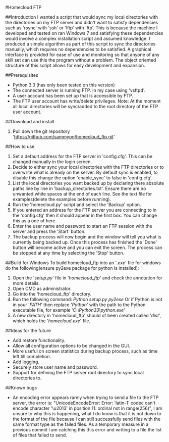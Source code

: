 #Homecloud FTP

##Introduction
I wanted a script that would sync my local directories with the directories on my FTP server
and didn't want to satisfy dependencies such as 'rsync' with 'ssh' or 'lftp' with 'ftp'.
This is because the machine I developed and tested on ran Windows 7 and satisfying these
dependencies would involve a complex installation script and assumed knowledge.
I produced a simple algorithm as part of this script to sync the directories manually, which
requires no dependencies to be satisfied.
A graphical interface is provided for ease of use and monitoring so that anyone of any
skill set can use this the program without a problem.
The object oriented structure of this script allows for easy development and expansion.

##Prerequisites
  - Python 3.3 (has only been tested on this version)
  - The connected server is running FTP. In my case using 'vsftpd'.
  - A user account has been set up that is accessible by FTP.
  - The FTP user account has write/delete privileges.
Note: At the moment all local directories will be sync/added to the root directory of
	  the FTP user account.

##Download and install
  1. Pull down the git repository 'https://github.com/sammypg/homecloud_ftp.git'

##How to use
  1. Set a default address for the FTP server in 'config.cfg'.
     This can be changed manually in the login screen.
  2. Decide to either sync your local directories with the FTP directories
     or to overwrite what is already on the server.
     By default sync is enabled, to disable this change the option 'enable_sync'
     to false in 'config.cfg'.
  3. List the local directories you want backed up by declaring there absolute paths
     line by line in 'backup_directories.txt'.
     Ensure there are no unwanted white spaces at the end of each line.
     See the text file for examples(delete the examples before running).
  4. Run the 'homecloud.py' script and select the 'Backup' option.
  5. If you entered an address for the FTP server you are connecting to in the 'config.cfg'
     then it should appear in the first box.
     You can change this as a one of here.
  6. Enter the user name and password to start an FTP session with the server and press
     the 'Start' button.
  7. The backup process will now begin and the window will tell you what is currently being
     backed up.
     Once this process has finished the 'Done' button will become active and you
     can exit the screen.
     The process can be stopped at any time by selecting the 'Stop' button.

##Build for Windows
To build homecloud_ftp into an '_.exe_' file for windows do the following(ensure py2exe
package for python is installed):
  1. Open the '_setup.py_' file in '_homecloud_ftp_' and check the annotation for more details.
  2. Open CMD as administrator.
  3. Go into the 'homecloud_ftp' directory.
  4. Run the following command:
         _Python setup.py py2exe_
     Or if Python is not in your '_PATH_' then replace '_Python_' with the path to the Python
     executable file, for example '_C:\Python33\python.exe_'
  5. A new directory in 'homecloud_ftp' should of been created called '_dist_', which
     holds the '_homecloud.exe_' file.

##Ideas for the future
  - Add restore functionality.
  - Allow all configuration options to be changed in the GUI.
  - More useful on screen statistics during backup process, such as time left till completion.
  - Add logging.
  - Securely store user name and password.
  - Support for defining the FTP server root directory to sync local directories to.

##Known bugs
  - An encoding error appears rarely when trying to send a file to the FTP server, the error is:
    "UnicodeEncodeError: Error: 'latin-1' codec can't encode character '\u2013' in position 11: ordinal not in range(256)",
    I am unsure to why this is happening, what I do know is that it is not down to the format of the file
    because I can still successfully send files with the same format type as the failed files.
    As a temporary measure in a previous commit I am catching this this error and writing to a file
    the list of files that failed to send.